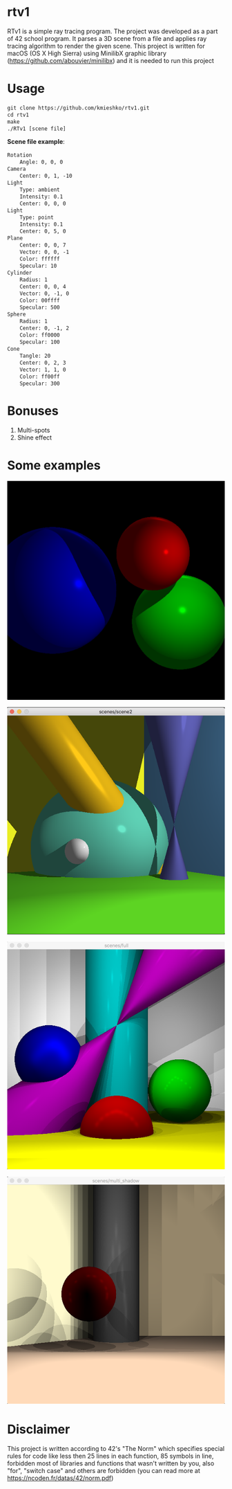 # rtv1

RTv1 is a simple ray tracing program. The project was developed as a part of 42 school program. It parses a 3D scene from a file and applies ray tracing algorithm to render the given scene.
This project is written for macOS (OS X High Sierra) using MinilibX graphic library (https://github.com/abouvier/minilibx) and it is needed to run this project

# Usage

```
git clone https://github.com/kmieshko/rtv1.git
cd rtv1
make
./RTv1 [scene file]
```

**Scene file example**:

```
Rotation
	Angle: 0, 0, 0
Camera
	Center: 0, 1, -10
Light
	Type: ambient
	Intensity: 0.1
	Center: 0, 0, 0
Light
	Type: point
	Intensity: 0.1
	Center: 0, 5, 0
Plane
	Center: 0, 0, 7
	Vector: 0, 0, -1
	Color: ffffff
	Specular: 10
Cylinder
	Radius: 1
	Center: 0, 0, 4
	Vector: 0, -1, 0
	Color: 00ffff
	Specular: 500
Sphere
	Radius: 1
	Center: 0, -1, 2
	Color: ff0000
	Specular: 100
Cone
	Tangle: 20
	Center: 0, 2, 3
	Vector: 1, 1, 0
	Color: ff00ff
	Specular: 300
```

# Bonuses

1. Multi-spots
2. Shine effect

# Some examples

![1](https://github.com/kmieshko/rtv1/blob/master/examples/1.png)

![2](https://github.com/kmieshko/rtv1/blob/master/examples/2.png)

![3](https://github.com/kmieshko/rtv1/blob/master/examples/3.png)

![4](https://github.com/kmieshko/rtv1/blob/master/examples/4.png)

# Disclaimer

This project is written according to 42's "The Norm" which specifies special rules for code like less then 25 lines in each function, 85 symbols in line, forbidden most of libraries and functions that wasn't written by you, also "for", "switch case" and others are forbidden (you can read more at https://ncoden.fr/datas/42/norm.pdf)
